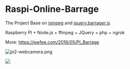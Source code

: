 # Raspi-Online-Barrage


The Project Base on [jsmpeg][1] and [jquery.barrager.js][2]

Raspberry PI + Node.js + ffmpeg + JQuery + php + ngrok

More: https://pwfee.com/2016/05/PI_Barrage

![pi2-webcamera.png][3]

![][4]

[1]: https://github.com/phoboslab/jsmpeg
[2]: https://github.com/yaseng/jquery.barrager.js
[3]: https://pwfee.com/usr/uploads/2016/05/394893113.png
[4]: https://img.pwfee.com/usr/uploads/2016/05/745840564.jpeg?imageView2/2/w/1440/q/75


